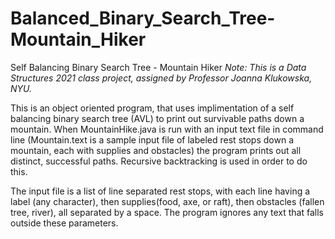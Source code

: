 # Balanced_Binary_Search_Tree-Mountain_Hiker
Self Balancing Binary Search Tree - Mountain Hiker
_Note: This is a Data Structures 2021 class project, assigned by Professor Joanna Klukowska, NYU._

This is an object oriented program, that uses implimentation of a self balancing binary search tree (AVL)
to print out survivable paths down a mountain.
When MountainHike.java is run with an input text file in command line (Mountain.text is a sample input file of
labeled rest stops down a mountain, each with supplies and obstacles) the program prints out all distinct,
successful paths. Recursive backtracking is used in order to do this.

The input file is a list of line separated rest stops, with each line having a label (any character),
then supplies(food, axe, or raft), then obstacles (fallen tree, river), all separated by a space.
The program ignores any text that falls outside these parameters.
